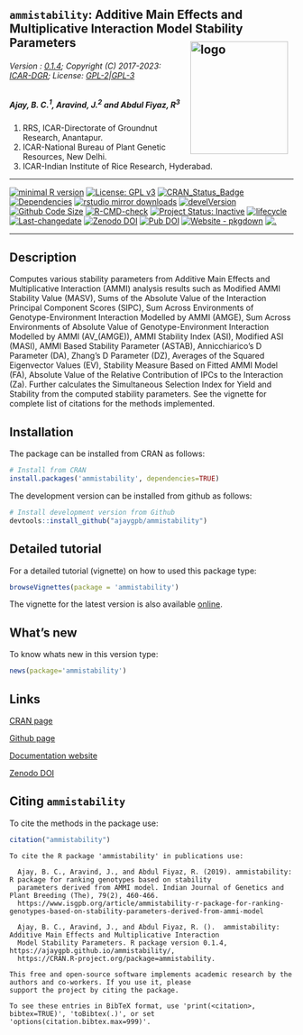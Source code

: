
<script type="application/ld+json">
      {
  "@context": "https://schema.org",
  "@graph": [
    {
      "type": "SoftwareSourceCode",
      "author": [
        {
          "id": "https://orcid.org/0000-0001-7222-8483",
          "type": "Person",
          "email": "ajaygpb@yahoo.co.in",
          "familyName": "Ajay",
          "givenName": [
            "B.",
            "C."
          ]
        },
        {
          "id": "https://orcid.org/0000-0002-4791-442X",
          "type": "Person",
          "email": "j.aravind@icar.gov.in",
          "familyName": "Aravind",
          "givenName": "J."
        },
        {
          "id": "https://orcid.org/0000-0001-6261-7071",
          "type": "Person",
          "email": "fiyaz.ra@icar.gov.in",
          "familyName": "Abdul Fiyaz",
          "givenName": "R."
        }
      ],
      "codeRepository": "https://github.com/ajaygpb/ammistability/",
      "copyrightHolder": {
        "type": "Organization",
        "name": "ICAR"
      },
      "description": "Computes various stability parameters from Additive Main Effects and Multiplicative Interaction (AMMI) analysis results such as Modified AMMI Stability Value (MASV), Sums of the Absolute Value of the Interaction Principal Component Scores (SIPC), Sum Across Environments of Genotype-Environment Interaction Modelled by AMMI (AMGE), Sum Across Environments of Absolute Value of Genotype-Environment Interaction Modelled by AMMI (AV_(AMGE)), AMMI Stability Index (ASI), Modified ASI (MASI), AMMI Based Stability Parameter (ASTAB), Annicchiarico's D Parameter (DA), Zhang's D Parameter (DZ), Averages of the Squared Eigenvector Values (EV), Stability Measure Based on Fitted AMMI Model (FA), Absolute Value of the Relative Contribution of IPCs to the Interaction (Za). Further calculates the Simultaneous Selection Index for Yield and Stability from the computed stability parameters. See the vignette for complete list of citations for the methods implemented.",
      "license": "https://spdx.org/licenses/GPL-2.0",
      "name": "ammistability: Additive Main Effects and Multiplicative Interaction Model Stability Parameters",
      "programmingLanguage": {
        "type": "ComputerLanguage",
        "name": "R",
        "url": "https://r-project.org"
      },
      "runtimePlatform": "R Under development (unstable) (2023-04-28 r84338 ucrt)",
      "version": "0.1.4"
    },
    {
      "type": "SoftwareSourceCode",
      "author": [
        {
          "id": "https://orcid.org/0000-0001-7222-8483",
          "type": "Person",
          "email": "ajaygpb@yahoo.co.in",
          "familyName": "Ajay",
          "givenName": [
            "B.",
            "C."
          ]
        },
        {
          "id": "https://orcid.org/0000-0002-4791-442X",
          "type": "Person",
          "email": "j.aravind@icar.gov.in",
          "familyName": "Aravind",
          "givenName": "J."
        },
        {
          "type": "Person",
          "email": "fiyaz.ra@icar.gov.in",
          "familyName": "Abdul Fiyaz",
          "givenName": "R."
        }
      ],
      "description": [
        "R package version 0.1.4",
        "https://ajaygpb.github.io/ammistability/",
        "https://CRAN.R-project.org/package=ammistability"
      ],
      "name": "ammistability: Additive Main Effects and Multiplicative Interaction Model Stability Parameters"
    }
  ]
}
    </script>

## `ammistability`: Additive Main Effects and Multiplicative Interaction Model Stability Parameters <img src="https://raw.githubusercontent.com/ajaygpb/ammistability/master/inst/extdata/ammistability.png" align="right" alt="logo" width="173" height = "200" style = "padding: 10px; border: none; float: right;">

###### Version : [0.1.4](https://ajaygpb.github.io/ammistability/); Copyright (C) 2017-2023: [ICAR-DGR](https://en.wikipedia.org/wiki/Directorate_of_Groundnut_Research); License: [GPL-2\|GPL-3](https://www.r-project.org/Licenses/)

##### *Ajay, B. C.<sup>1</sup>, Aravind, J.<sup>2</sup> and Abdul Fiyaz, R<sup>3</sup>*

1.  RRS, ICAR-Directorate of Groundnut Research, Anantapur.
2.  ICAR-National Bureau of Plant Genetic Resources, New Delhi.
3.  ICAR-Indian Institute of Rice Research, Hyderabad.

------------------------------------------------------------------------

<!-- badges: start -->

[![minimal R
version](https://img.shields.io/badge/R%3E%3D-3.0.2-6666ff.svg?logo=R)](https://cran.r-project.org/)
[![License: GPL
v3](https://img.shields.io/badge/License-GPL%20v3-blue.svg)](https://www.gnu.org/licenses/gpl-3.0)
[![CRAN_Status_Badge](https://www.r-pkg.org/badges/version-last-release/ammistability)](https://cran.r-project.org/package=ammistability)
[![Dependencies](https://tinyverse.netlify.com/badge/ammistability)](https://cran.r-project.org/package=ammistability)
[![rstudio mirror
downloads](https://cranlogs.r-pkg.org/badges/grand-total/ammistability?color=green)](https://CRAN.R-project.org/package=ammistability)
[![develVersion](https://img.shields.io/badge/devel%20version-0.1.3.9000-orange.svg)](https://github.com/ajaygpb/ammistability)
[![Github Code
Size](https://img.shields.io/github/languages/code-size/ajaygpb/ammistability.svg)](https://github.com/ajaygpb/ammistability)
[![R-CMD-check](https://github.com/ajaygpb/ammistability/workflows/R-CMD-check/badge.svg)](https://github.com/ajaygpb/ammistability/actions)
[![Project Status:
Inactive](http://www.repostatus.org/badges/latest/inactive.svg)](https://www.repostatus.org/#inactive)
[![lifecycle](https://img.shields.io/badge/lifecycle-stable-brightgreen.svg)](https://lifecycle.r-lib.org/articles/stages.html#stable)
[![Last-changedate](https://img.shields.io/badge/last%20change-2023--05--23-yellowgreen.svg)](https://github.com/ajaygpb/ammistability/commits/master)
[![Zenodo
DOI](https://zenodo.org/badge/DOI/10.5281/zenodo.1344756.svg)](https://doi.org/10.5281/zenodo.1344756)
[![Pub
DOI](https://img.shields.io/badge/article-10.31742%2FIJGPB.79.2.10-blue.svg)](https://www.isgpb.org/journal/index.php/IJGPB/article/view/2848)
[![Website -
pkgdown](https://img.shields.io/website-up-down-green-red/https/ajaygpb.github.io/ammistability.svg)](https://ajaygpb.github.io/ammistability/)
[![.](https://pro-pulsar-193905.appspot.com/UA-123032895-2/welcome-page)](https://github.com/aravind-j/google-analytics-beacon)
<!-- [![Rdoc](https://www.rdocumentation.org/badges/version/ammistability)](https://www.rdocumentation.org/packages/ammistability) -->
<!-- [![packageversion](https://img.shields.io/badge/Package%20version-0.2.3.3-orange.svg)](https://github.com/ajaygpb/ammistability) -->
<!-- [![GitHub Download Count](https://github-basic-badges.herokuapp.com/downloads/ajaygpb/ammistability/total.svg)] -->
<!-- badges: end -->

------------------------------------------------------------------------

## Description

Computes various stability parameters from Additive Main Effects and
Multiplicative Interaction (AMMI) analysis results such as Modified AMMI
Stability Value (MASV), Sums of the Absolute Value of the Interaction
Principal Component Scores (SIPC), Sum Across Environments of
Genotype-Environment Interaction Modelled by AMMI (AMGE), Sum Across
Environments of Absolute Value of Genotype-Environment Interaction
Modelled by AMMI (AV\_(AMGE)), AMMI Stability Index (ASI), Modified ASI
(MASI), AMMI Based Stability Parameter (ASTAB), Annicchiarico’s D
Parameter (DA), Zhang’s D Parameter (DZ), Averages of the Squared
Eigenvector Values (EV), Stability Measure Based on Fitted AMMI Model
(FA), Absolute Value of the Relative Contribution of IPCs to the
Interaction (Za). Further calculates the Simultaneous Selection Index
for Yield and Stability from the computed stability parameters. See the
vignette for complete list of citations for the methods implemented.

## Installation

The package can be installed from CRAN as follows:

``` r
# Install from CRAN
install.packages('ammistability', dependencies=TRUE)
```

The development version can be installed from github as follows:

``` r
# Install development version from Github
devtools::install_github("ajaygpb/ammistability")
```

## Detailed tutorial

For a detailed tutorial (vignette) on how to used this package type:

``` r
browseVignettes(package = 'ammistability')
```

The vignette for the latest version is also available
[online](https://ajaygpb.github.io/ammistability/articles/Introduction.html).

## What’s new

To know whats new in this version type:

``` r
news(package='ammistability')
```

## Links

[CRAN page](https://cran.r-project.org/package=ammistability)

[Github page](https://github.com/ajaygpb/ammistability)

[Documentation website](https://ajaygpb.github.io/ammistability/)

[Zenodo DOI](https://doi.org/10.5281/zenodo.1344756)

<!-- 
## CRAN checks




[![Linux](https://img.shields.io/badge/Linux-FCC624?style=for-the-badge&logo=linux&logoColor=black)](https://cran.r-project.org/web/checks/check_results_germinationmetrics.html) 

                                                                                                                                                     
----------------------------------  -----------------------------------------------------------------------------------------------------------------
r-devel-linux-x86_64-debian-clang   [![CRAN check - r-devel-linux-x86_64-debian-clang](https://cranchecks.info/badges/flavor/r-devel-linux-x86_64-debian-clang/ammistability)](https://cran.r-project.org/src/contrib/Archive/ammistability/)
r-devel-linux-x86_64-debian-gcc     [![CRAN check - r-devel-linux-x86_64-debian-gcc](https://cranchecks.info/badges/flavor/r-devel-linux-x86_64-debian-gcc/ammistability)](https://cran.r-project.org/src/contrib/Archive/ammistability/)
r-devel-linux-x86_64-fedora-clang   [![CRAN check - r-devel-linux-x86_64-fedora-clang](https://cranchecks.info/badges/flavor/r-devel-linux-x86_64-fedora-clang/ammistability)](https://cran.r-project.org/src/contrib/Archive/ammistability/)
r-devel-linux-x86_64-fedora-gcc     [![CRAN check - r-devel-linux-x86_64-fedora-gcc](https://cranchecks.info/badges/flavor/r-devel-linux-x86_64-fedora-gcc/ammistability)](https://cran.r-project.org/src/contrib/Archive/ammistability/)
r-patched-linux-x86_64              [![CRAN check - r-patched-linux-x86_64](https://cranchecks.info/badges/flavor/r-patched-linux-x86_64/ammistability)](https://cran.r-project.org/src/contrib/Archive/ammistability/)
r-release-linux-x86_64              [![CRAN check - r-release-linux-x86_64](https://cranchecks.info/badges/flavor/r-release-linux-x86_64/ammistability)](https://cran.r-project.org/src/contrib/Archive/ammistability/)
----------------------------------  -----------------------------------------------------------------------------------------------------------------

[![Windows](https://img.shields.io/badge/Windows-0078D6?style=for-the-badge&logo=windows&logoColor=white)](https://cran.r-project.org/web/checks/check_results_germinationmetrics.html) 

                                                                                                                                             
------------------------------  -------------------------------------------------------------------------------------------------------------
r-devel-windows-ix86+x86_64     [![CRAN check - r-devel-windows-ix86+x86_64](https://cranchecks.info/badges/flavor/r-devel-windows-ix86+x86_64/ammistability)](https://cran.r-project.org/src/contrib/Archive/ammistability/)
r-release-windows-ix86+x86_64   [![CRAN check - r-release-windows-ix86+x86_64](https://cranchecks.info/badges/flavor/r-release-windows-ix86+x86_64/ammistability)](https://cran.r-project.org/src/contrib/Archive/ammistability/)
r-oldrel-windows-ix86+x86_64    [![CRAN check - r-oldrel-windows-ix86+x86_64](https://cranchecks.info/badges/flavor/r-oldrel-windows-ix86+x86_64/ammistability)](https://cran.r-project.org/src/contrib/Archive/ammistability/)
------------------------------  -------------------------------------------------------------------------------------------------------------

[![MacOS](https://img.shields.io/badge/mac%20os-000000?style=for-the-badge&logo=apple&logoColor=white)](https://cran.r-project.org/web/checks/check_results_germinationmetrics.html) 

                                                                                                                               
-----------------------  ------------------------------------------------------------------------------------------------------
r-release-macos-x86_64   [![CRAN check - r-release-macos-x86_64](https://cranchecks.info/badges/flavor/r-release-macos-x86_64/ammistability)](https://cran.r-project.org/src/contrib/Archive/ammistability/)
r-oldrel-macos-x86_64    [![CRAN check - r-oldrel-macos-x86_64](https://cranchecks.info/badges/flavor/r-oldrel-macos-x86_64/ammistability)](https://cran.r-project.org/src/contrib/Archive/ammistability/)
r-release-macos-arm64    [![CRAN check - r-release-macos-arm64](https://cranchecks.info/badges/flavor/r-release-macos-arm64/ammistability)](https://cran.r-project.org/src/contrib/Archive/ammistability/)
r-oldrel-macos-arm64     [![CRAN check - r-oldrel-macos-arm64](https://cranchecks.info/badges/flavor/r-oldrel-macos-arm64/ammistability)](https://cran.r-project.org/src/contrib/Archive/ammistability/)
-----------------------  ------------------------------------------------------------------------------------------------------

-->

## Citing `ammistability`

To cite the methods in the package use:

``` r
citation("ammistability")
```

    To cite the R package 'ammistability' in publications use:

      Ajay, B. C., Aravind, J., and Abdul Fiyaz, R. (2019). ammistability: R package for ranking genotypes based on stability
      parameters derived from AMMI model. Indian Journal of Genetics and Plant Breeding (The), 79(2), 460-466.
      https://www.isgpb.org/article/ammistability-r-package-for-ranking-genotypes-based-on-stability-parameters-derived-from-ammi-model

      Ajay, B. C., Aravind, J., and Abdul Fiyaz, R. ().  ammistability: Additive Main Effects and Multiplicative Interaction
      Model Stability Parameters. R package version 0.1.4, https://ajaygpb.github.io/ammistability/,
      https://CRAN.R-project.org/package=ammistability.

    This free and open-source software implements academic research by the authors and co-workers. If you use it, please
    support the project by citing the package.

    To see these entries in BibTeX format, use 'print(<citation>, bibtex=TRUE)', 'toBibtex(.)', or set
    'options(citation.bibtex.max=999)'.
